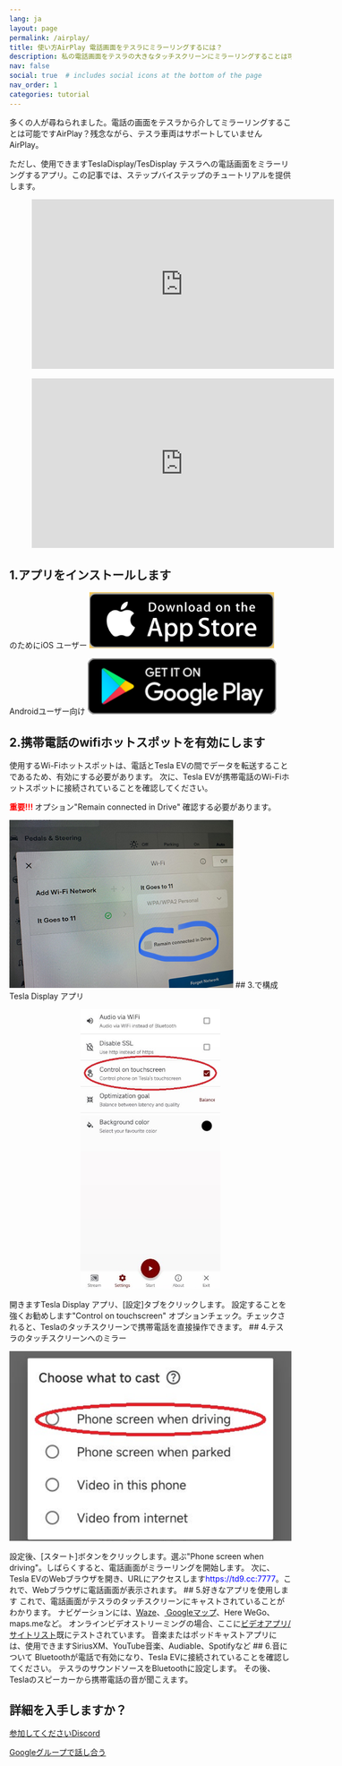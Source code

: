 ```yaml
---
lang: ja
layout: page
permalink: /airplay/
title: 使い方AirPlay 電話画面をテスラにミラーリングするには？
description: 私の電話画面をテスラの大きなタッチスクリーンにミラーリングすることは可能ですかAirPlay？
nav: false
social: true  # includes social icons at the bottom of the page
nav_order: 1
categories: tutorial
---
```


多くの人が尋ねられました。電話の画面をテスラから介してミラーリングすることは可能ですAirPlay？残念ながら、テスラ車両はサポートしていませんAirPlay。

ただし、使用できますTeslaDisplay/TesDisplay テスラへの電話画面をミラーリングするアプリ。この記事では、ステップバイステップのチュートリアルを提供します。

<!-- blank line -->
<figure class="video-container">
  <iframe width="540" height="303" src="https://www.youtube.com/embed/7gpRzQRM3uk" frameborder="0" allowfullscreen="true"> </iframe>
</figure>
<!-- blank line -->

<!-- blank line -->
<figure class="video-container">
  <iframe width="540" height="303" src="https://www.youtube.com/embed/aocOKvVqriA" frameborder="0" allowfullscreen="true"> </iframe>
</figure>
<!-- blank line -->

## 1.アプリをインストールします

のためにiOS ユーザー
<a id ="appstore" href ="https://apps.apple.com/app/tesdisplay-screen-mirror/id6469987744">
<img src="/assets/img/app-store-badge.png" height="100px">
</a>

Androidユーザー向け
<a id ="googleplay" href ="https://play.google.com/store/apps/details?id=io.github.blackpill.tesladisplay&referrer=utm_source%3Dgithub%26utm_medium%3Dorganic">
<img src="/assets/img/google-play-badge.svg" height="100px">
</a>

## 2.携帯電話のwifiホットスポットを有効にします
<p>使用するWi-Fiホットスポットは、電話とTesla EVの間でデータを転送することであるため、有効にする必要があります。
次に、Tesla EVが携帯電話のWi-Fiホットスポットに接続されていることを確認してください。</p>
<p><span style="color: red"> <b>重要!!! </b></span> オプション"Remain connected in Drive" 確認する必要があります。</p>
<img src="/assets/img/wifi-connected.jpg" height="300px">
## 3.で構成Tesla Display アプリ
<p style="text-align: center;">
<img src="/assets/img/settings-nav.jpg" alt="The settings of Tesla Display app" height="500px">
</p>
開きますTesla Display アプリ、[設定]タブをクリックします。
設定することを強くお勧めします"Control on touchscreen" オプションチェック。チェックされると、Teslaのタッチスクリーンで携帯電話を直接操作できます。
## 4.テスラのタッチスクリーンへのミラー
<p style="text-align: center;">
<img src="/assets/img/phone-screen.jpg" alt="The start choice of Tesla Display app" width="540px">
</p>
設定後、[スタート]ボタンをクリックします。選ぶ"Phone screen when driving"。しばらくすると、電話画面がミラーリングを開始します。
次に、Tesla EVのWebブラウザを開き、URLにアクセスします<span style="color:blue">https://td9.cc:7777</span>。これで、Webブラウザに電話画面が表示されます。
## 5.好きなアプリを使用します
これで、電話画面がテスラのタッチスクリーンにキャストされていることがわかります。
ナビゲーションには、<a href =を使用できます"/waze">Waze</a>、<a href ="/gmap"> Googleマップ</a>、Here WeGo、maps.meなど。
オンラインビデオストリーミングの場合、ここに<a href ="/sites">ビデオアプリ/サイトリスト</a>既にテストされています。
音楽またはポッドキャストアプリには、使用できますSiriusXM、YouTube音楽、Audiable、Spotifyなど
## 6.音について
Bluetoothが電話で有効になり、Tesla EVに接続されていることを確認してください。
テスラのサウンドソースをBluetoothに設定します。
その後、Teslaのスピーカーから携帯電話の音が聞こえます。

## 詳細を入手しますか？
<p> <a href ="https://discord.gg/Tvbs9uWcN9" ターゲット="_blank">参加してくださいDiscord</a> </p>
<p> <a href ="https://groups.google.com/g/tesla-display" ターゲット="_blank"> Googleグループで話し合う</a> </p>


